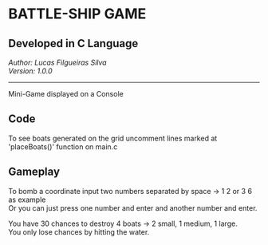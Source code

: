 # BATTLE-SHIP GAME
## Developed in C Language
*Author: Lucas Filgueiras Silva* \
*Version: 1.0.0*

---

Mini-Game displayed on a Console

## Code
To see boats generated on the grid uncomment lines marked at 'placeBoats()' function on main.c

## Gameplay
To bomb a coordinate input two numbers separated by space -> 1 2 or 3 6 as example \
Or you can just press one number and enter and another number and enter.

You have 30 chances to destroy 4 boats -> 2 small, 1 medium, 1 large. \
You only lose chances by hitting the water.